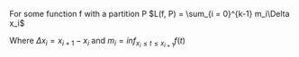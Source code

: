 For some function f with a partition P
$L(f, P) = \sum_{i = 0}^{k-1} m_i\Delta x_i$

Where $\Delta x_i = x_{i+1} - x_i$
and $m_i = inf_{x_i \le t \le x_{i+1}}f(t)$
